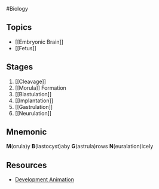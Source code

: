 #Biology
## Topics
* [[Embryonic Brain]]
* [[Fetus]]
## Stages
1. [[Cleavage]]
2. [[Morula]] Formation
3. [[Blastulation]]
4. [[Implantation]]
5. [[Gastrulation]]
6. [[Neurulation]]
## Mnemonic
**M**(orula)y
**B**(lastocyst)aby
**G**(astrula)rows
**N**(euralation)icely
## Resources
* [Development Animation](https://www.youtube.com/watch?v=1zpV5rzWXMA)